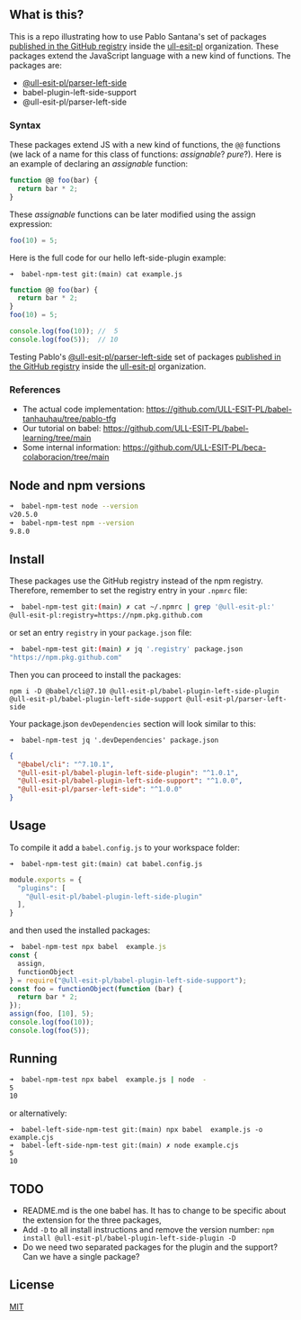 ## What is this?

This is a repo illustrating how to use 
Pablo Santana's set of packages [published in the GitHub registry](https://github.com/orgs/ULL-ESIT-PL/packages) inside the [ull-esit-pl](https://github.com/ULL-ESIT-PL/) organization. These packages extend the JavaScript language with a new kind of functions. The packages are:

- [@ull-esit-pl/parser-left-side](https://github.com/orgs/ULL-ESIT-PL/packages/npm/package/parser-left-side) 
- babel-plugin-left-side-support 
- @ull-esit-pl/parser-left-side

### Syntax

These packages extend JS  with a new kind of functions, the `@@` functions (we lack of a name for this class of functions: *assignable*? *pure*?). Here is an example of declaring an *assignable* function:

```js 
function @@ foo(bar) {
  return bar * 2;
}
```

These *assignable* functions can be later modified  using the assign expression:

```js
foo(10) = 5;
```

Here is the full code for our hello left-side-plugin example:

`➜  babel-npm-test git:(main) cat example.js`
```js
function @@ foo(bar) {
  return bar * 2;
}
foo(10) = 5;

console.log(foo(10)); //  5
console.log(foo(5));  // 10
```

Testing Pablo's [@ull-esit-pl/parser-left-side](https://github.com/orgs/ULL-ESIT-PL/packages/npm/package/parser-left-side) set of packages [published in the GitHub registry](https://github.com/orgs/ULL-ESIT-PL/packages) inside the [ull-esit-pl](https://github.com/ULL-ESIT-PL/) organization.

### References

- The actual code implementation: https://github.com/ULL-ESIT-PL/babel-tanhauhau/tree/pablo-tfg
- Our tutorial on babel: https://github.com/ULL-ESIT-PL/babel-learning/tree/main
- Some internal information: https://github.com/ULL-ESIT-PL/beca-colaboracion/tree/main



## Node and npm versions

```bash
➜  babel-npm-test node --version
v20.5.0
➜  babel-npm-test npm --version
9.8.0
```

## Install

These packages use the GitHub registry instead of the npm registry. Therefore, remember
to set the registry entry in your `.npmrc` file:

```bash
➜  babel-npm-test git:(main) ✗ cat ~/.npmrc | grep '@ull-esit-pl:'
@ull-esit-pl:registry=https://npm.pkg.github.com
```

or set an entry `registry` in your `package.json` file:

```bash
➜  babel-npm-test git:(main) ✗ jq '.registry' package.json 
"https://npm.pkg.github.com"
```

Then you can proceed to install the packages:

```
npm i -D @babel/cli@7.10 @ull-esit-pl/babel-plugin-left-side-plugin @ull-esit-pl/babel-plugin-left-side-support @ull-esit-pl/parser-left-side 
```

Your package.json `devDependencies` section will look similar to this:

`➜  babel-npm-test jq '.devDependencies' package.json`
```json
{
  "@babel/cli": "^7.10.1",
  "@ull-esit-pl/babel-plugin-left-side-plugin": "^1.0.1",
  "@ull-esit-pl/babel-plugin-left-side-support": "^1.0.0",
  "@ull-esit-pl/parser-left-side": "^1.0.0"
}
```


## Usage


To compile it add a `babel.config.js` to your workspace folder:

`➜  babel-npm-test git:(main) cat babel.config.js`
```js
module.exports = {
  "plugins": [
    "@ull-esit-pl/babel-plugin-left-side-plugin"
  ],
}
```

and then used the installed packages:

```js
➜  babel-npm-test npx babel  example.js                                                      
const {
  assign,
  functionObject
} = require("@ull-esit-pl/babel-plugin-left-side-support");
const foo = functionObject(function (bar) {
  return bar * 2;
});
assign(foo, [10], 5);
console.log(foo(10));
console.log(foo(5));
```

## Running

```bash
➜  babel-npm-test npx babel  example.js | node  -
5
10
```

or alternatively:

```
➜  babel-left-side-npm-test git:(main) npx babel  example.js -o example.cjs
➜  babel-left-side-npm-test git:(main) ✗ node example.cjs 
5
10
```

## TODO

-  README.md is the one babel has. It has to change to be specific about the extension for the three packages,
-  Add `-D` to all install instructions and remove the version number: `npm install @ull-esit-pl/babel-plugin-left-side-plugin -D`
-  Do we need two separated packages for the plugin and the support? Can we have a single package?

## License

[MIT](https://couto.mit-license.org/)